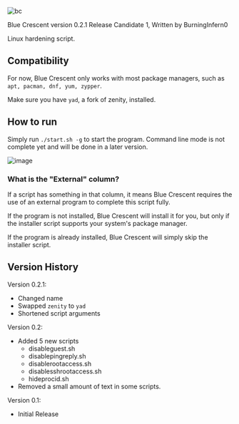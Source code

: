 ![bc](https://user-images.githubusercontent.com/74492478/187731754-384da0ec-b559-4691-a2fd-35c6e4ee6bc8.png)

Blue Crescent version 0.2.1 Release Candidate 1, Written by BurningInfern0

Linux hardening script.

## Compatibility
For now, Blue Crescent only works with most package managers, such as `apt, pacman, dnf, yum, zypper`.

Make sure you have `yad`, a fork of zenity, installed.

## How to run
Simply run `./start.sh -g` to start the program. Command line mode is not complete yet and will be done in a later version.

![image](https://user-images.githubusercontent.com/74492478/193976020-5dd389b4-41c8-4d7d-a190-a30ff8824c45.png)

### What is the "External" column?
If a script has something in that column, it means Blue Crescent requires the use of an external program to complete this script fully.

If the program is not installed, Blue Crescent will install it for you, but only if the installer script supports your system's package manager.

If the program is already installed, Blue Crescent will simply skip the installer script.

## Version History
Version 0.2.1:
- Changed name
- Swapped `zenity` to `yad`
- Shortened script arguments

Version 0.2:
- Added 5 new scripts
  - disableguest.sh
  - disablepingreply.sh
  - disablerootaccess.sh
  - disablesshrootaccess.sh
  - hideprocid.sh
- Removed a small amount of text in some scripts.

Version 0.1:
- Initial Release
